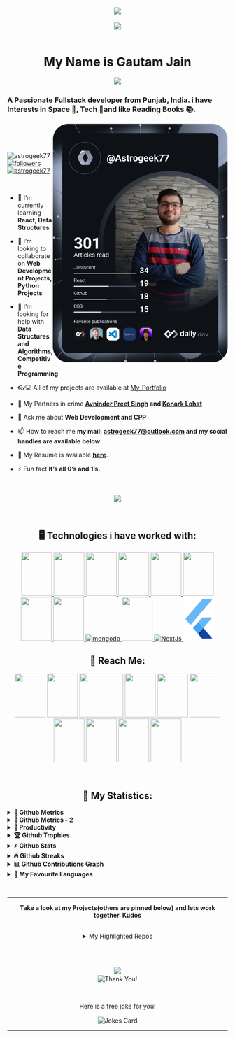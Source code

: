 <div align="center">
  <img src="https://user-images.githubusercontent.com/42115530/92640221-9728ca00-f2fa-11ea-8994-c72b26e937de.gif" align="center"/>
</div>
<br>
<div align="center">
  <img src="https://i.ibb.co/1GwbN8c/GAUTAM-JAIN-1.png" align="center"/>
</div>
<!--
  <div align="center">
    <img src="https://i.ibb.co/nn1rvNM/Simple-Details-Monochrome-Hello-Let-s-Connect-Linked-In-Banner.png" align="center"/>
  </div>
-->
<br>
<h1 align="center">My Name is Gautam Jain</h1>
<p align="center">
  <b><img src="https://readme-typing-svg.herokuapp.com?font=Raleway&color=00A8FF&size=30&center=true&vCenter=true&lines=I+am+a+MERN+Developer.;I+am+a+Web+Designer.;I+am+a+Student.;i+am+a+Freelancer."></b>
</p>
<!-- <img align="right" src="https://media.giphy.com/media/jRf5fsn8G6YaogAWxn/giphy.gif?cid=ecf05e47gitfzbzv8awptxvx4e0neq7trgfhoakrjzzastlm&rid=giphy.gif&ct=s" width="300px" alt="Developer"> -->

<h3 align="left">A Passionate Fullstack developer from Punjab, India. i have Interests in Space 🌌, Tech 🤖and like Reading Books 📚.</h3>
<img align="right" src="https://github.com/astrogeek77/astrogeek77/blob/main/devcard.svg" alt="Gautam Jain's Dev Card" width="400px"/>
<br>
<br>
<p align="left" height="25">
  <br>
  <img src="https://komarev.com/ghpvc/?username=Astrogeek77&label=Visitors+Count&color=1DA1F2"  alt="astrogeek77" height="25" width="150" />
   <a href="https://twitter.com/GautamJ49902907">
    <img alt="followers" title="Follow me on Twitter" src="https://img.shields.io/twitter/follow/astrogeek77?color=1DA1F2&label=Follow&logo=twitter&logoColor=white&style=for-the-badge" height="25" width="150"/>
    </a>
  <a href="https://github.com/astrogeek77"><img src="https://img.shields.io/github/followers/astrogeek77?label=Followers&logo=github&Follow&style=for-the-badge" height="25" width="150" alt="astrogeek77"/></a>
  <br>
</p>

<br>

- 🌱 I’m currently learning **React, Data Structures**

- 👯 I’m looking to collaborate on **Web Development Projects, Python Projects**

- 🤝 I’m looking for help with **Data Structures and Algorithms, Competitive Programming**

- 👓💻 All of my projects are available at [My_Portfolio](https://astrogeek77.github.io/portfolio/)

- 👥 My Partners in crime **[Avninder Preet Singh](https://github.com/Avninder99) and [Konark Lohat](https://github.com/LastComrade)**

- 💬 Ask me about **Web Development and CPP**

- 📫 How to reach me **my mail: astrogeek77@outlook.com and my social handles are available below**

- 📄 My Resume is available **[here](https://astrogeek77.github.io/resume/)**.

- ⚡ Fun fact **It’s all 0’s and 1’s.**

<br>
<p align="center">
   <img src="https://quotes-github-readme.vercel.app/api?type=horizontal&theme=dark"/>
</p>
<br>
<h2 align="center">🖥 Technologies i have worked with: </h2>
<p align="center"> 
<!--     <a href="https://www.java.com" target="_blank"> <img src="https://img.icons8.com/color/48/000000/java-coffee-cup-logo.png"/> </a> -->
    <a href="https://www.learncpp.com/" target="_blank"> <img src="https://cdn.svgporn.com/logos/c-plusplus.svg" width="70" height="100"/> </a>
    <a href="https://reactjs.org/" target="_blank"> <img src="https://cdn.svgporn.com/logos/react.svg" width="70" height="100"/> </a>
<!--   <a href="https://svelte.dev/" target="_blank"> <img src="https://media.giphy.com/media/Y1q8LF4Fc6DoQYC3fi/giphy.gif" alt="Svelte" width="40" height="40"/> </a> -->
    <a href="https://developer.mozilla.org/en-US/docs/Web/JavaScript" target="_blank"> <img src="https://cdn.svgporn.com/logos/javascript.svg" width="70" height="100"/> </a> 
<!--     <a href="https://www.typescriptlang.org/" target="_blank"> <img src="https://external-content.duckduckgo.com/iu/?u=https%3A%2F%2Fjaki-jezyk-programowania.pl%2Fimg%2Ftechnologies%2Ftypescript.png&f=1&nofb=1" alt="typescript" width="48" height="48"/> </a> -->
<!--     <a href="https://www.w3.org/html/" target="_blank"> <img src="https://img.icons8.com/color/48/000000/html-5.png"/> </a>  -->
    <a href="https://www.w3schools.com/css/" target="_blank"> <img src="https://cdn.svgporn.com/logos/css-3.svg" width="70" height="100"/> </a> 
<!--     <a href="https://getbootstrap.com" target="_blank"> <img src="https://external-content.duckduckgo.com/iu/?u=https%3A%2F%2Fwww.shecodes.io%2Fassets%2Flogos%2Ftechnologies%2Fbootstrap-b63cede059eb73dc7036db08fc04826683fce2a3f7a557b40bc68cc3d69b1adb.png&f=1&nofb=1" width="50" </a>  -->
    <a href="https://tailwindcss.com/" target="_blank"> <img src="https://cdn.svgporn.com/logos/tailwindcss-icon.svg" width="70" height="100"/> </a> 
    <a href="https://www.python.org" target="_blank"> <img src="https://cdn.svgporn.com/logos/python.svg" width="70" height="100"/> </a> 
    <a href="https://nodejs.org" target="_blank"> <img src="https://cdn.svgporn.com/logos/nodejs-icon.svg" width="70" height="100"/> </a> 
    <a href="https://www.mysql.com/" target="_blank"> <img src="https://cdn.svgporn.com/logos/mysql.svg" width="70" height="100"/> </a>
    <a href="https://www.mongodb.com/" target="_blank"> <img src="https://img.icons8.com/color/480/000000/mongodb.png" alt="mongodb" width="100" height="100"/> </a> 
<!--     <a href="https://postman.com" target="_blank"> <img src="https://www.vectorlogo.zone/logos/getpostman/getpostman-icon.svg" alt="postman" width="45" height="45"/> </a>    -->
    <a href="https://git-scm.com/" target="_blank"> <img src="https://cdn.svgporn.com/logos/git-icon.svg" width="70" height="100"/> </a> 
<!--     <a href="https://expressjs.com" target="_blank"> <img src="https://cdn.svgporn.com/logos/express.svg" alt="express" width="70" height="100"/> </a> -->
<!--     <a href="https://laravel.com/" target="_blank"> <img src="https://media.giphy.com/media/kHlrPbN9zaoOo7KXDo/giphy.gif?cid=ecf05e47oloah70byvgsg46d1z6vmt4nqlqtly69yho39vov&rid=giphy.gif&ct=s" alt="Laravel" width="40" height="40"/> </a>    -->
     <a href="https://nextjs.org/" target="_blank"> <img src="https://cdn.worldvectorlogo.com/logos/next-js.svg" alt="NextJs" width="70" height="100" /> </a>
     <a href="https://flutter.dev/" target="_blank"> <img src="https://raw.githubusercontent.com/dnfield/flutter_svg/7d374d7107561cbd906d7c0ca26fef02cc01e7c8/example/assets/flutter_logo.svg?sanitize=true" alt="NextJs" width="70" height="100" /> </a>
</p>
  
<h2 align="center">🤝 Reach Me:</h2>
<p align="center">
<a href="https://www.linkedin.com/in/astrogeek77/"><img src="https://cdn.svgporn.com/logos/linkedin-icon.svg" width="70" height="100"></a>
<a href="mailto:astrogeek77@gmail.com"><img src="https://cdn.svgporn.com/logos/google-gmail.svg" width="70" height="100"></a>
<a href="mailto:astrogeek77@outlook.com"><img src="https://img.icons8.com/plasticine/400/000000/microsoft-outlook-2019.png" width="100" height="100"></a>
<a href="https://reddit.com/user/astrogeeek77" ><img src="https://cdn.svgporn.com/logos/reddit-icon.svg" width="70" height="100"></a>
<!-- <a href="https://www.instagram.com/astrogeek77/"><img src="https://external-content.duckduckgo.com/iu/?u=https%3A%2F%2Fclipartart.com%2Fimages%2Finstagram-clipart-logo-1.png&f=1&nofb=1" width="40"></a> -->
<a href="https://twitter.com/GautamJ49902907"><img src="https://cdn.svgporn.com/logos/twitter.svg" width="70" height="100"></a>
<a  href="https://wa.me/919877663895?text=Hi%20Gautam"><img src="https://cdn.svgporn.com/logos/whatsapp.svg" width="70" height="100"></a>
<a  href="https://t.me/astrogeek77"><img src="https://cdn.svgporn.com/logos/telegram.svg" width="70" height="100"></a> 
<a href="https://github.com/astrogeek77"><img src="https://cdn.svgporn.com/logos/github-octocat.svg" width="70" height="100"></a>
<a href="https://dev.to/astrogeek77"><img src="https://cdn.worldvectorlogo.com/logos/devto.svg" width="70" height="100"></a>
<a href="https://hashnode.com/@Astrogeek77"><img src="https://cdn.svgporn.com/logos/hashnode-icon.svg" width="70" height="100"></a> 
</p>
<br>

<h2 align="center">📢 My Statistics: </h2> 
<p align="center">
    <details>
    <br>
    <summary><b>🎇 Github Metrics</b></summary>
    <p align="center">
<!--       <p align="center"> <img src="https://github.com/astrogeek77/astrogeek77/blob/output/github-contribution-grid-snake.svg"></p> -->
          <p align="center"><img src="https://github.com/astrogeek77/astrogeek77/blob/main/github-metrics.svg" alt="Metrics"></p>
    </p>
  </details>
  <details>
    <br>
    <summary><b>🎇 Github Metrics - 2</b></summary>
    <p align="center">
<!--       <p align="center"> <img src="https://github.com/astrogeek77/astrogeek77/blob/output/github-contribution-grid-snake.svg"></p> -->
          <p align="center"><img src="https://metrics.lecoq.io/astrogeek77?template=markdown&languages=3&achievements=1%C2%ACable=1&base.indepth=false&base.hireable=false&languages.limit=8&languages.threshold=0%25&languages.other=false&languages.colors=github&languages.sections=most-used&languages.indepth=false&languages.analysis.timeout=15&languages.categories=markup%2C%20programming&languages.recent.categories=markup%2C%20programming&languages.recent.load=300&languages.recent.days=14&achievements.threshold=C&achievements.secrets=true&achievements.display=detailed&achievements.limit=0%C2%ACable.from=organization%C2%ACable.repositories=false%C2%ACable.indepth=false%C2%ACable.types=commit&config.timezone=America%2FNew%20York" alt="Metrics"></p>
    </p>
  </details>
  <details>
    <br>
    <summary><b>💪 Productivity</b></summary>
    <p align="center">
<!--       <p align="center"> <img src="https://github.com/astrogeek77/astrogeek77/blob/output/github-contribution-grid-snake.svg"></p> -->
          <p align="center"><img src="https://github-profile-summary-cards.vercel.app/api/cards/profile-details?username=astrogeek77&theme=monokai" alt="Metrics"></p>
    </p>
  </details>
  
  <details>
    <summary><b>🏆 Github Trophies</b></summary>
    <br>
    <p align="center"> <img src="https://github-profile-trophy.vercel.app/?username=astrogeek77&row=2&column=3&theme=gruvbox&no-bg=true&margin-w=15&margin-h=15" alt="github-trophy"></p>
  </details>
  <details>	
    <summary><b>⚡ Github Stats</b></summary>
      <br>
      <p align="center"><img height="180em" src="https://github-readme-stats-ten-gilt.vercel.app/api?username=astrogeek77&show_icons=true&theme=vision-friendly-dark" alt="astrogeek77" align = "center"/>
  </details>
  <details>
   <summary><b>🔥 Github Streaks</b></summary>
    <br>
    <p align="center"><img src="https://github-readme-streak-stats.herokuapp.com?user=astrogeek77&theme=neon-dark&date_format=M%20j%5B%2C%20Y%5D" alt="astrogeek77" /></p>
<!--   <p align="center"><img src="https://github-readme-streak-stats.herokuapp.com/?user=astrogeek77&theme=ads-juicy-fresh&stroke=ffffff&background=0D1117" alt="astrogeek77" /></p> -->
  </details>
  <details>
    <summary><b>📊 Github Contributions Graph</b></summary>
    <br>
<!--     <p align="center"<a href="#"><img alt="Gautam Jain's Activity Graph" src="https://activity-graph.herokuapp.com/graph?username=astrogeek77&bg_color=0D1117&color=f1c40f&line=e05397&point=FFFFFF&" /></a></p> -->
    <p align="center"<a href="#"><img alt="Gautam Jain's Activity Graph" src="https://github-readme-activity-graph.cyclic.app/graph?username=astrogeek77&theme=react-dark" /></a></p>
  </details>
<!--   <details>
    <summary><b>🔎 Most Commit Language</b></summary>
    <p align="center"> <img src="https://github-profile-summary-cards.vercel.app/api/cards/most-commit-language?username=astrogeek77&theme=github_dark"></p>
  </details> -->
  <details>
    <br>
    <summary><b>📰 My Favourite Languages</b></summary>
    <p align="center">
<!--       <a href="https://app.daily.dev/Astrogeek77"><img src="https://github.com/astrogeek77/astrogeek77/blob/main/devcard.svg" width="500" alt="Gautam Jain's Dev Card"/></a> -->
        <img src="https://github-readme-stats-ten-gilt.vercel.app/api/top-langs/?username=astrogeek77&hide=html,tex&langs_count=6" width="500">
    </p>
  </details>
  
<!--   <details>
    <br>
    <summary><b>⏲ My WakaStats</b></summary>
          

  </details> -->
  
<!-- <a href="https://app.daily.dev/Astrogeek77"><img src="https://api.daily.dev/devcards/e5790489707f484fa0a830a36826a21e.png?r=aqx" width="400" alt="Gautam Jain's Dev Card"/></a> -->
</p>
<br>
<hr>
<p align="center">
    <b>Take a look at my Projects(others are pinned below) and lets work together. Kudos</b><br><br>
    <details width="100%" align="center">
      <summary>My Highlighted Repos</summary>
      <a href="https://github.com/astrogeek77/custom-react-hooks" width="100%" align="center">
        <img align="center"  src="https://github-readme-stats-ten-gilt.vercel.app/api/pin/?username=astrogeek77&repo=custom-react-hooks&title_color=ef4444&text_color=ffffff&icon_color=facc15&bg_color=1c1917&hide_border=true&locale=en" />
      </a>
      <br>
      <br>
      <a href="https://github.com/Astrogeek77/DSALGO-and-CP" width="100%" align="center">
        <img align="center"  src="https://github-readme-stats-ten-gilt.vercel.app/api/pin/?username=astrogeek77&repo=DSALGO-and-CP&title_color=ef4444&text_color=ffffff&icon_color=facc15&bg_color=1c1917&hide_border=true&locale=en" />
      </a>
      <br>
      <br>
      <a href="https://github.com/astrogeek77/Daily_Coding_Challenge_2021" width="100%" align="center">
        <img align="center"  src="https://github-readme-stats-ten-gilt.vercel.app/api/pin/?username=astrogeek77&repo=Daily_Coding_Challenge_2021&title_color=ef4444&text_color=ffffff&icon_color=facc15&bg_color=1c1917&hide_border=true&locale=en" />
      </a>
      <br>
      <br>
      <a href="https://github.com/astrogeek77/Astrogeek77.github.io" width="100%" align="center">
        <img align="center"  src="https://github-readme-stats-ten-gilt.vercel.app/api/pin/?username=astrogeek77&repo=Astrogeek77.github.io&title_color=ef4444&text_color=ffffff&icon_color=facc15&bg_color=1c1917&hide_border=true&locale=en" />
      </a>
    </details>
</p>
<br>
<br>
 <p align="center">
    <a href="https://www.buymeacoffee.com/astrogeek77"><img src="https://cdn.buymeacoffee.com/buttons/v2/default-yellow.png" width="200"/></a>
    <br>
    <img alt="Thank You!" title="Thank You" src="https://img.shields.io/badge/Thank-You-%23e84118"/>
 </p>
<br>
 <p align="center"> 
    <p align="center">Here is a free joke for you!</p>
    <p align="center"><img align="center" src="https://readme-jokes.vercel.app/api?theme=blue-green" alt="Jokes Card" /></p>
</p>

<!-- FOLLOWER-LIST:START -->

<!-- FOLLOWER-LIST:END -->



<!-- # 💻Tech Stack
![C++](https://img.shields.io/badge/c++-%2300599C.svg?style=for-the-badge&logo=c%2B%2B&logoColor=white) ![C](https://img.shields.io/badge/c-%2300599C.svg?style=for-the-badge&logo=c&logoColor=white) ![CSS3](https://img.shields.io/badge/css3-%231572B6.svg?style=for-the-badge&logo=css3&logoColor=white) ![HTML5](https://img.shields.io/badge/html5-%23E34F26.svg?style=for-the-badge&logo=html5&logoColor=white) ![JavaScript](https://img.shields.io/badge/javascript-%23323330.svg?style=for-the-badge&logo=javascript&logoColor=%23F7DF1E) ![Python](https://img.shields.io/badge/python-3670A0?style=for-the-badge&logo=python&logoColor=ffdd54) ![TypeScript](https://img.shields.io/badge/typescript-%23007ACC.svg?style=for-the-badge&logo=typescript&logoColor=white) ![DigitalOcean](https://img.shields.io/badge/DigitalOcean-%230167ff.svg?style=for-the-badge&logo=digitalOcean&logoColor=white) ![Heroku](https://img.shields.io/badge/heroku-%23430098.svg?style=for-the-badge&logo=heroku&logoColor=white) ![Netlify](https://img.shields.io/badge/netlify-%23000000.svg?style=for-the-badge&logo=netlify&logoColor=#00C7B7) ![Vercel](https://img.shields.io/badge/vercel-%23000000.svg?style=for-the-badge&logo=vercel&logoColor=white) ![AWS](https://img.shields.io/badge/AWS-%23FF9900.svg?style=for-the-badge&logo=amazon-aws&logoColor=white) ![Bootstrap](https://img.shields.io/badge/bootstrap-%23563D7C.svg?style=for-the-badge&logo=bootstrap&logoColor=white) ![Chart.js](https://img.shields.io/badge/chart.js-F5788D.svg?style=for-the-badge&logo=chart.js&logoColor=white) ![Express.js](https://img.shields.io/badge/express.js-%23404d59.svg?style=for-the-badge&logo=express&logoColor=%2361DAFB) ![NPM](https://img.shields.io/badge/NPM-%23000000.svg?style=for-the-badge&logo=npm&logoColor=white) ![NodeJS](https://img.shields.io/badge/node.js-6DA55F?style=for-the-badge&logo=node.js&logoColor=white) ![React](https://img.shields.io/badge/react-%2320232a.svg?style=for-the-badge&logo=react&logoColor=%2361DAFB) ![React Native](https://img.shields.io/badge/react_native-%2320232a.svg?style=for-the-badge&logo=react&logoColor=%2361DAFB) ![React Router](https://img.shields.io/badge/React_Router-CA4245?style=for-the-badge&logo=react-router&logoColor=white) ![TailwindCSS](https://img.shields.io/badge/tailwindcss-%2338B2AC.svg?style=for-the-badge&logo=tailwind-css&logoColor=white) ![Semantic UI React](https://img.shields.io/badge/Semantic%20UI%20React-%2335BDB2.svg?style=for-the-badge&logo=SemanticUIReact&logoColor=white) ![Webpack](https://img.shields.io/badge/webpack-%238DD6F9.svg?style=for-the-badge&logo=webpack&logoColor=black) ![MySQL](https://img.shields.io/badge/mysql-%2300f.svg?style=for-the-badge&logo=mysql&logoColor=white) ![MongoDB](https://img.shields.io/badge/MongoDB-%234ea94b.svg?style=for-the-badge&logo=mongodb&logoColor=white) ![NumPy](https://img.shields.io/badge/numpy-%23013243.svg?style=for-the-badge&logo=numpy&logoColor=white) ![Pandas](https://img.shields.io/badge/pandas-%23150458.svg?style=for-the-badge&logo=pandas&logoColor=white) -->

<!-- ## 🏆GitHub Trophies
![](https://github-profile-trophy.vercel.app/?username=Astrogeek77&theme=monokai&no-frame=true&no-bg=false&margin-w=4)

### ✍️Random Dev Quote


### 😂Random Dev Meme
<img src="https://random-memer.herokuapp.com/" width="512px"/> -->

---
![]()

